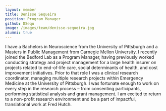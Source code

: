 ```yaml
---
layout: member
title: Denisse Sequeira
position: Program Manager
github: DSequ
image: /images/team/denisse-sequeira.jpg
alumni: true
---
```


I have a Bachelors in Neuroscience from the University of Pittsburgh and a Masters in Public Management from Carnegie Mellon University. I recently joined the Bedford Lab as a Program Manager, having previously worked conducting strategy and project management for a large health insurer on projects related to end-of-life care, social determinants of health, and cost improvement initiatives. Prior to that role I was a clinical research coordinator, managing multiple research projects within Emergency Medicine at the University of Pittsburgh. I was fortunate enough to work on every step in the research process – from consenting participants, performing statistical analysis and grant management. I am excited to return to a non-profit research environment and be a part of impactful, translational work at Fred Hutch.
